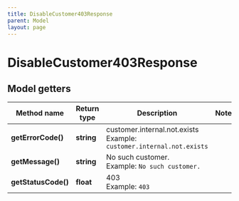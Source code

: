 ```yaml
---
title: DisableCustomer403Response
parent: Model
layout: page
---
```


# DisableCustomer403Response

## Model getters

Method name | Return type | Description | Notes
------------ | ------------- | ------------- | -------------
**getErrorCode()** | **string** | customer.internal.not.exists <br>Example: `customer.internal.not.exists` |
**getMessage()** | **string** | No such customer. <br>Example: `No such customer.` |
**getStatusCode()** | **float** | 403 <br>Example: `403` |

